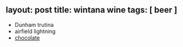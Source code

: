 layout: post
title: wintana wine
tags: [ beer ]
---

* Dunham trutina
* airfield lightning 
* [chocolate](https://www.chocolatechocolate.com/category/Craft-Chocolate-Bars) 
